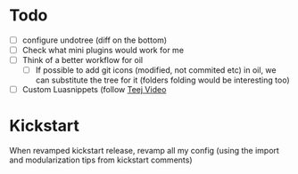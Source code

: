 # Todo

- [ ] configure undotree (diff on the bottom)
- [ ] Check what mini plugins would work for me
- [ ] Think of a better workflow for oil
    - [ ] If possible to add git icons (modified, not commited etc) in oil, we can substitute the tree for it (folders folding would be interesting too)
- [ ] Custom Luasnippets (follow [Teej Video](https://www.youtube.com/watch?v=aNWx-ym7jjI&t=226s)

# Kickstart
When revamped kickstart release, revamp all my config (using the import and modularization tips from kickstart comments)
